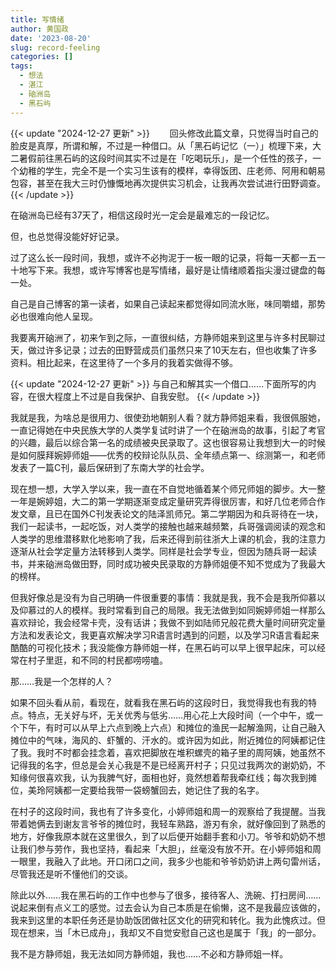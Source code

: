 ```yaml
---
title: 写情绪
author: 黄国政
date: '2023-08-20'
slug: record-feeling
categories: []
tags: 
  - 想法
  - 湛江
  - 硇洲岛
  - 黑石屿
---
```


<!--more-->

{{< update "2024-12-27 更新" >}}
&emsp;&emsp;回头修改此篇文章，只觉得当时自己的脸皮是真厚，所谓和解，不过是一种借口。从「黑石屿记忆（一）」梳理下来，大二暑假前往黑石屿的这段时间其实不过是在「吃喝玩乐」，是一个任性的孩子，一个幼稚的学生，完全不是一个实习生该有的模样，幸得饭团、庄老师、阿用和朝易包容，甚至在我大三时仍慷慨地再次提供实习机会，让我再次尝试进行田野调查。
{{< /update >}}

在硇洲岛已经有37天了，相信这段时光一定会是最难忘的一段记忆。

但，也总觉得没能好好记录。

过了这么长一段时间，我想，或许不必拘泥于一板一眼的记录，将每一天都一五一十地写下来。我想，或许写博客也是写情绪，最好是让情绪顺着指尖漫过键盘的每一处。

自己是自己博客的第一读者，如果自己读起来都觉得如同流水账，味同嚼蜡，那势必也很难向他人呈现。

我要离开硇洲了，初来乍到之际，一直很纠结，方静师姐来到这里与许多村民聊过天，做过许多记录；过去的田野营成员们虽然只来了10天左右，但也收集了许多资料。相比起来，在这里待了一个多月的我着实做得不够。

{{< update "2024-12-27 更新" >}}
与自己和解其实一个借口……下面所写的内容，在很大程度上不过是自我保护、自我安慰。
{{< /update >}}

我就是我，为啥总是很用力、很使劲地朝别人看？就方静师姐来看，我很佩服她，一直记得她在中央民族大学的人类学复试时讲了一个在硇洲岛的故事，引起了考官的兴趣，最后以综合第一名的成绩被央民录取了。这也很容易让我想到大一的时候是如何膜拜婉婷师姐——优秀的校辩论队队员、全年绩点第一、综测第一，和老师发表了一篇C刊，最后保研到了东南大学的社会学。

现在想一想，大学入学以来，我一直在不自觉地循着某个师兄师姐的脚步。大一整一年是婉婷姐，大二的第一学期逐渐变成定量研究弄得很厉害，和好几位老师合作发文章，且已在国外C刊发表论文的陆泽凯师兄。第二学期因为和兵哥待在一块，我们一起读书，一起吃饭，对人类学的接触也越来越频繁，兵哥强调阅读的观念和人类学的思维潜移默化地影响了我，后来还得到前往浙大上课的机会，我的注意力逐渐从社会学定量方法转移到人类学。同样是社会学专业，但因为随兵哥一起读书，并来硇洲岛做田野，同时成功被央民录取的方静师姐便不知不觉成为了我最大的榜样。

但我好像总是没有为自己明确一件很重要的事情：我就是我，我不会是我所仰慕以及仰慕过的人的模样。我时常看到自己的局限。我无法做到如同婉婷师姐一样那么喜欢辩论，我会经常卡壳，没有话讲；我做不到如陆师兄般花费大量时间研究定量方法和发表论文，我更喜欢解决学习R语言时遇到的问题，以及学习R语言看起来酷酷的可视化技术；我没能像方静师姐一样，在黑石屿可以早上很早起床，可以经常在村子里逛，和不同的村民都唠唠嗑。

那……我是一个怎样的人？

如果不回头看从前，看现在，就看我在黑石屿的这段时日，我觉得我也有我的特点。特点，无关好与坏，无关优秀与低劣……用心花上大段时间（一个中午，或一个下午，有时可以从早上六点到晚上六点）和摊位的渔民一起解渔网，让自己融入摊位中的气味，海风的、虾蟹的、汗水的。或许因为如此，附近摊位的阿姨都记住了我。我时不时都会挂念着，喜欢把脚放在堆积螺壳的箱子里的周阿姨，她虽然不记得我的名字，但总是会关心我是不是已经离开村子；只见过我两次的谢奶奶，不知缘何很喜欢我，认为我脾气好，面相也好，竟然想着帮我牵红线；每次我到摊位，美玲阿姨都一定要给我带一袋螃蟹回去，她记住了我的名字。

在村子的这段时间，我也有了许多变化，小婷师姐和周一的观察给了我提醒。当我带着她俩去到谢友言爷爷的摊位时，我轻车熟路，游刃有余，就好像回到了熟悉的地方，好像我原本就在这里很久，到了以后便开始翻手套和小刀。爷爷和奶奶不想让我们参与劳作，我也坚持，看起来「大胆」，丝毫没有放不开。在小婷师姐和周一眼里，我融入了此地。开口闭口之间，我多少也能和爷爷奶奶讲上两句雷州话，尽管我还是听不懂他们的交谈。

除此以外……我在黑石屿的工作中也参与了很多，接待客人、洗碗、打扫房间……说起来倒有点义工的感觉。过去会认为自己本质是在偷懒，这不是我最应该做的，我来到这里的本职任务还是协助饭团做社区文化的研究和转化。我为此愧疚过。但现在想来，当「木已成舟」，我却又不自觉安慰自己这也是属于「我」的一部分。

我不是方静师姐，我无法如同方静师姐，我也……不必和方静师姐一样。